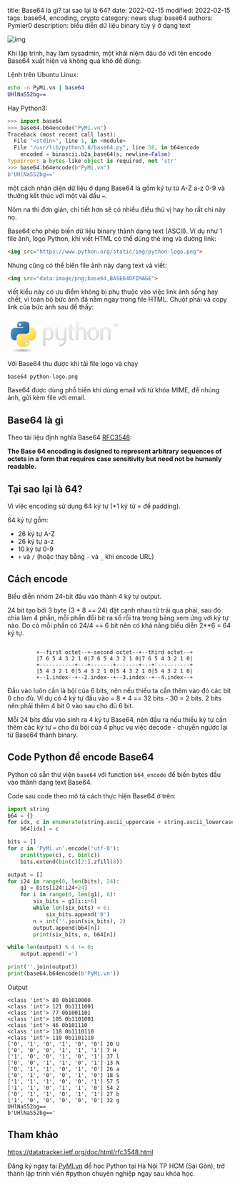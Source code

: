 title: Base64 là gì? tại sao lại là 64?
date: 2022-02-15
modified: 2022-02-15
tags: base64, encoding, crypto
category: news
slug: base64
authors: Pymier0
description: biểu diễn dữ liệu binary tùy ý ở dạng text

![img](https://images.unsplash.com/photo-1580068829493-ee627a9eaf3b?crop=entropy&cs=tinysrgb&fit=max&fm=jpg&ixid=MnwyMzI1MzN8MHwxfHJhbmRvbXx8fHx8fHx8fDE2NDQ5Mzg3MDY&ixlib=rb-1.2.1&q=80&w=600)

Khi lập trình, hay làm sysadmin, một khái niệm đâu đó với tên encode Base64 xuất hiện và không quá khó để dùng:

Lệnh trên Ubuntu Linux:

```sh
echo -n PyMi.vn | base64
UHlNaS52bg==
```

Hay Python3:

```py
>>> import base64
>>> base64.b64encode("PyMi.vn")
Traceback (most recent call last):
  File "<stdin>", line 1, in <module>
  File "/usr/lib/python3.8/base64.py", line 58, in b64encode
    encoded = binascii.b2a_base64(s, newline=False)
TypeError: a bytes-like object is required, not 'str'
>>> base64.b64encode(b"PyMi.vn")
b'UHlNaS52bg=='
```

một cách nhận diện dữ liệu ở dạng Base64 là gồm ký tự từ A-Z a-z 0-9 và thường kết thúc với một vài dấu `=`.

Nôm na thì đơn giản, chi tiết hơn sẽ có nhiều điều thú vị hay ho rất chi này nọ.

Base64 cho phép biến dữ liệu binary thành dạng text (ASCII). Ví dụ như 1 file ảnh, logo Python, khi viết HTML có thể dùng thẻ img và đường link:

```html
<img src="https://www.python.org/static/img/python-logo.png">
```

Nhưng cũng có thể biến file ảnh này dạng text và viết:

```html
<img src="data:image/png;base64,BASE64OFIMAGE">
```

viết kiểu này có ưu điểm không bị phụ thuộc vào việc link ảnh sống hay chết, vì toàn bộ bức ảnh đã nằm ngay trong file HTML. Chuột phải và copy link của bức ảnh sau để thấy:

<img src="data:image/png;base64,iVBORw0KGgoAAAANSUhEUgAAASIAAABSCAYAAADw69nDAAAACXBIWXMAAAsTAAALEwEAmpwYAAAg
AElEQVR4nO2dd3wUZf7HP8/M9k2nKIJA4BCUNJKgNJWIBUUgEggCiSgeVhA8jzv05Gc5z4KHiqin
eBZIIBDKIXggKIeCRCAhjQAqx4UiCARSt83uzDy/PzazTDZbwy4BnHde+9qZydNn97Pf5/uUIZRS
KCgoKLQnTHsXQEFBQUERIgUFhXZHESIFBYV2RxEiBQWFdkcRIgUFhXZHESIFBYV2RxEiBQWFdkcR
IoX24Hc7d+6MbO9CKFw6KEKkEHYIIarMzMzEdevWzTpy5Mh/KKXFM2bM6Nfe5VK4dFBdzMxI54SI
2Egm/pq0kV2NHbv1pHauKyW0I6E0ilJoKcBSKtpBqQWU1osgZxiGPX5876ajXO3ZXxuOV/33YpZX
ITRs3bp19G233VYgiqLWarVCFEXodDqhvculcOkQdiEipKsh6f6p98Rc22/8mHmfJIsiHw8KLaUU
lIqglAKUgooUzmsUFCKo2HydUsTEJ4EC9cP+XHDQfLp6Wfm/ly6lNT82hbvsCqHBarXGCYKgNZvN
0iWxPcujcOkRViFKmTx32Kg38xeq9RGpgsMOh9UEQCY6cL5DFF3HtFmUgPPHFBSgYgyr1gyOiU8e
PGTaS7/vc/djTxza9OEP4Sy/QmgQRVGQ7i0AKOsbFdwJm48oZfyzA36XMeVLwrCpdksTLBYLrHYe
Fo4HL4oAnBYPXIIEl3UEuShBsowAURTgsJpAGJLSddDoTddl/fGWcJVfIbS47qdMkBQUJMJiERFC
yKi//+dFzlQXLYoCHLyAlB6xSIvvgJpGK77ZdxJmmx0sQ5o/mACloqsr5vqwUtrimkukRBF2U0P0
Vf1v+TSqb/qgxp9KzoajHgoKlyIJCQkRnTp10tXW1lqNRqPWaDQKdXV1lr1794qUUpfvLTs7W1NY
WGhvz7IGSliEqEO35GvUuojBdksTOIeAW6+/Cs+OTYCKcRpg6b064qXVe8ELIgjQSnCo13PIflEp
RIe9d7eUO6cBmB+Oeih4hhDCPPTQQzeXl5cfKi0tPRlIHKVrFjqmTZs2/q677krr169f/4qKiiMN
DQ0Hk5KSLGq1+i5CyH2UUmHjxo0PFhYW3g1gYnuXNxDC0jXjNUIXQRQ6UgAMAbJu7O4SIQAYcl1n
3NA1BpyDdxMceLaCvIiUyHMwXtVrLCFEmYYQZgghzOTJk/t/9dVXc0+ePLnr008//TYqKqp/e5fr
t8gf/vCHz/v37z+TZVnL9OnT38zIyHhz+/btEVFRUSOysrL6AEBKSsoki8VyTXuXNVDCYhExhGpB
KaHU6YRmmdY6wRLSwsKRRMifVdTimihCZYjujLjfRQBoDEddFJxs2bJl8B133PE1x3F6m80GjuPA
cZwj0PiKRRQWHGq1mgCASqXiAHyblZV101133WXevHmzraGh4Zd2Ll/AhM+SoBSgAM+L+Hfp8Rb/
qjpehwO/1EHDEjeBET0LTotztAgjCgKBYGfDVg8FAIDVao2x2Wx6k8kEnueDEhNBEBRndZgRBEHD
8/x3N954Y58PP/xwTHl5+U4Al81crfAIkeO8WGhVDDaWHcPLa8rwdeUJLP3uZ7xQWAwz53BmLhvG
d/1iSudw+oJcIgTZKBpk/1cIO4IgXDYf6t8QOpZlGQCIjY2NKC0t/fnkyZOG+Pj4Cfn5+dv0en1M
excwUMI2j0guHAwBvtl3AlsqjoNSCjVDoGJkYVyiI+uqeRGgVsKl/LpeNC6ke6V0zULPtm3btjc2
NjYAQHFxcZXZbD7C87xt3759p7Zu3XqotLR016BBg9q7mAERHiFSqQjchEKrYkApCXyY3qe/CLJr
yiTdi4UiRJcWGRkZr+3btw8A8Mc//rFQ9q+vnnjiCQB4qz3K1RbCM49IpDzR6CyMKFBJeEApiCeB
aZ45LVJRpHa7HqKgcvqtfYuSdI2IihApKFzuhEWIzlVX7NJf0+sGQhinStgA6JrfW2CVHRN63ZgZ
H0R17TtadHAeR808WUZOURJJOOoRSgYMGBDDsqwegEOj0ZiLioqsfiMFQJ8+fbSHDh3iQpGWL3ie
twItrRmLxRJQHURRvOQsooSEhAiDwRDB8zxjNBqtO3bsqLuYeep0OltRUVFtuPO8XGizEEV17duR
Ueu6MywxgOdbfLJ4IogMGLvLj6yF06esdU9F3/zuABwARKptsfTDZ3cNABWd6ap0fJ8+kZ26dIm5
AQ6Rl1JnKQhPGIdK4I5u23PmVFvrGiw33XRTh5ycnLT4+PghkZGRqTfeeGOXHTt2xBBC9AAcLMta
jh8/XlNRUbF9+fLlq5cvX14ZTPqDBg26atKkSbdkZGTkfPDBBzsR5IROQgj58ssv73Q4HHGUUqrV
aklxcfGvL7zwwrfycPPmzYsfPHjwIKvVak9OTk63WCyu/1ksFrz11luj1qxZ041hGDUAaLVaUlRU
VPTKK68cDaY8EkOHDu3ctWvX66ZOndqb47iuhBADpdSiVqt/ysvLKy0sLKxuS7oS999/f2pOTs6Y
pKSkW0pKSroIghABgGFZ1nr8+PGzFRUVpUeOHNmwcOHC/4RC3CdPnpw0adKkVJ7nh6alpfUrKSnp
KOVJKbVZrdbasrKyg8XFxRtWrVr11ffff/+bXchNgv11Spo495a4nv0fj+nedzDlhWtFUOa8QHhZ
TS+/7vHc+RIcHKjAu3xA3sLJ02FYzeG9ix7qt2PdfZOHjUlcArOHGe0M+WXfvlMbn5n3zUtbthwL
aCZwW8jOzk6ZPXv29AEDBtwtCEI84By6ttlamYJgWRY6nQ4sy1orKio+mzNnzvP+fpWvvvpq47p1
6+YnJSWNEUWxm06nw/r16xeMGzfuj8GUkxDCiKJ4wGw29wUAo9GITZs2bb/nnntulYfbtGnT9JEj
Ry42m82w2WxwHzhrLr/r3Gg0YuPGjbmjRo3Kl4dbu3btg3feeedn0ur7iIgIcejQoenl5eVlhBD1
u+++OzI1NTUnNTV1kCAI3T2VmWGYc5WVlSufeeaZl3bu3HkmmPpOnjy5/4IFC16MiYkZKwiC2lNd
ZPcD9fX1patXr35t5syZq4PJBwCys7PjcnNz709OTs7p1KlTmiAIGgAe2w8434Y6ne5gYWHhy5Mn
T14RbJ5XAgFbRKRPH23GhBfn/+7WrCd53sE6LCbP3SU0r6aXj3hJW3q4Vt6LbufSGrLzjuhWo2SQ
5dViUayzeJxNEGC2A2YPc+wo7ZZ4Q6dHNuSPu/Xu27qO3fSfEz+FqP0AAFlZWV2efvrpFz///PMH
7Ha7rqGhAcD5D5nBYOAB1MNpv8UJgsDabDaYTCYA0CckJDyxdu3am0aMGJG1detWr9ZEr169YtLT
06ecPXs22lktCgC8t/C+aGpqskgWDqUUVqu1VTdL+uJ4m/8TzJwgeVie58WUlBT7/Pnz7zh58uRf
o6Ojb7Lb7aivr4dKpYJOpwPQ6svbISEh4Yl169bd9pe//GXC3/72t6pA8s3Pz39g6dKlC+vq6mLk
90Wr1QLO7UgEAGpBEKT7AZVKlfrwww+vOnPmzD+GDh36dCDWESFEk5eX9/CyZcuesdlsvW02G5qa
mqDXO61+rVZ7mlLKEUIMADpKP1BSs5tMpuuzsrIKli1bdt2UKVNeDqhRryACEiJCiGr029s/Y9Xa
SXZJgORzfGR/ri095EPu0pm0pYd0RZYOdU/HgwBBdu6SIH9QEYAImHho1aTvv5ZnLsnIiB++bVt1
azOlDeTn5w8vKCj43GKx9GhoaJCEByqV6r9lZWVfFxcXbykoKKhmGKaBYRjapUuXuNmzZ2ekpqY+
ZTKZegiCgKamJmi12rTly5evSE9PH1FSUmLxlJfNZqNWq9UMIDoUZfdHWVlZKSHk7xzH2fv37/+7
2NjYbLF5cIBhGJSUlBQ0NjZWA2ABQKvVsrt37943atQon+mazWbxnXfeWcSy7K1Wq5UxmUzQ6XSI
ioo6c/bs2art27dXA9Cmp6cnxsXFJZtMJhBCpHbq99RTTxUOHTp0uD/LKC8v77Hs7OwPampqCOC0
eiIiIsy7du36l8lkWr98+fLD1dXVwsSJE7vedNNN96akpGSbzeYOPM+joaEBWq328e+///7qPn36
TPIlRgsXLhx48uTJv0dERNxy9uxZKR/U1NR8t3v37sIlS5bsOXbs2Gme521ardaYnZ197cCBA8en
pqZOM5lMEYIggBCC2tpajB8//qX8/PwjOTk5S4O7W5c3AQnR8LnLnmHU2kkOq7mlUFA3oXCdy4fX
3awln34f92ue04FLmHxBm31IFIDoPOYodFHqm/76VPLDAN6/0MZ75513rn/yySe/OHv2bBTg/KDb
7fYfCwoKXsvLy/uipKSkYejQoZg9e7Y82lEAZdnZ2csXLFiwQqvV3ioIAjiOQ0RExKCFCxe+BGCO
11qFyOkbSDrz5s3bC2AvAKxaterWkSNHZktWg16vxzPPPLOwoqJitzyONxGS50cI0Vit1gzA2Z2r
q6sr3b1790d5eXlfFRYWHuvRo4crXH5+fk5WVta7dXV1RgBSO10/f/78/wMww1v98vLy7pkwYcJ7
tbW1BAA0Gg1sNlvx4sWLH5s9e3YpAIwZM0YKXgFg45QpU96eP3/+P3Q63Qi73Q6O46DRaO7bsWPH
OwAe95TPokWL7pwxY8bac+fOGU0mE1iWBcdxewoKCv5v1qxZm3v06IHRo0fLo9QAOAJgx6JFiwoy
MzOXa7XaeMnyq62tRXZ29otJSUkbKisrw+5Av1TwO7M6rvfN3WO79fkTbzU7bRCfPhvJiezf2QyZ
0HhOx/d8Ip9QEaBCszXU/C4dm2zonxg3vU8f0sp1Hiy9evXqZrVao6RznU5Hn3rqqWmzZs1aWlJS
0uArbmFh4anZs2fnGI3G41J9mpqakJKS8tT48eOTLrRsYUAvb3dKKQwGg95HeK9QSsEwDOLi4o6t
X79++u233z5k9OjRiwsLC4+5hbNPmTLl01WrVj1iNBoFeTslJyfnZGVl9fCUfnZ29tUTJ078oLa2
lgUgiUPlpEmTRkki5Illy5YdmjZt2liO43ZKvi+O42AwGB7Lz8/P9hSnZ8+efc1ms1ESEp1OR2fP
nv34rFmzNvtrh5kzZ+5au3btJKPRaJG3rc1mi3/ooYdu8hf/SsKvEHUbdvckkYpxkgjJxcO/KLW+
dj4OENjastZ5tYBQ59C9COKygiQLyPUS4BIknkdsR03ivEeHpF5o43EcJ7jVlR45csRjt8oTa9as
+aWkpOTvOp3OVS+O4zQzZ8582lsc+VA4pRRiG+dRtbpHYYoDtF5r1iwMSx966KEbc3Jy/unPB5Ob
m7u8qanpK5ZlXfkKghCdm5ub4Sn8zJkz/2QymXpIZTYajY6VK1fO2L59e42/sm7evNk8Y8aM6QaD
oUnKy2QyYcKECa/cc889Ue7h7Xa7w/0zcPjw4YAbZ9asWbv37t27QvoMSK/4+Pg+gaZxJeBTiAgh
JLbH9aMEuy0ooXAKDLxYQcGkc97C8vbhJ4R1AOAFUYg6bwkJaGEVub8Enonvbrw9FA3oXh+tVhvU
Atz333+/UK1W10jxrVYrUlNTR6empnrcwqGtYuAvrUAE7ULylsdrthpeX758+elA469YseJT9y+r
w+FIcQ83adKka1NSUh60Wq0uy+v06dObn3766R2B5rV27dqDpaWlS+T52Wy2Pg8//HCrvX08LejV
6/VBzWvbs2fPWklkpZfdbr+oD7Zob3wK0bicR65WGaKvEwU+SCsIQfiC4DWdVkLmBiEMOFPjMUop
7djJ2B+8XHgEOC0jN2GCAFgdSEiOGxaeJg2OwsLCUzU1NXsY2VYpgiB0yM3NvWK3waWU0mPHjgXV
rVuyZEm5KIottnqhlHZ0D5eVlZUpCEKsdK7T6VBaWros2DIuWLBgCcMwrhFJi8WC1NTUnHDsfbVi
xYpjlNIWw70Mw1zYr8xlhs9GvXbw6N5UFDpLYgGZ0PgXmECsILQcpqfU6zC9x8JrtKg5engFIYSk
Drn2Zlg5tPAJuXxDbtYRzyO2o/a6m5NiYj0mHAShsFB27dq1W6/Xt0jj2muvvS2Q/ELVNQuk7KGy
iCilUKvVQcVnWbYWwBm3/FslMmDAgFGSNdTcPqYVK1bsDSozAJWVlVWEkB+ldARBQFxcXEpaWlq8
v7q1AYcoinZ5Gr+1zQ58CpG+U48bQGmz70UmFB6G7Z03QCYeXobp3eMFOtzvDiEMBM5Sefqbd5Ys
fn3oSAh8f9/WkJvj2uG4xq4iHifPBUMohEir1R6Q+34sFgtSUlISCSGtTPxQdc3cfU2BEEohakN5
HaIotvDHEEJaJDRgwICYDh06XCftl0QpBcuyvxw6dCjoSazV1dW24uLi/fLumSAIUffff3+rB0OG
4p6E6r5ervgUIpG393U1jt+tOGQN6TZM3+K8DcP97hDCgNVHnjqw45vc/v3BTp6S/AasdqalT8jP
Majm8Ym9LliIQsGKFSt+lZ8LgoBOnTp1HjZs2GWzn0y4EQSBAPDpe9HpdF0EQbhKOmdZFmfPnj1X
UVFh9hXPG2fOnDkknzkOAL179+7blrQUfOPHIUa7e+5SeRcPuF1znYsUIASMSgNpZrVInSvyW8YX
W1xzhxAGdov5mwM71z3J7Vv9s/XkY/l6NRLBSVaQ29wh13wi2TGcYfr0Mnoc/g0U+S8v4GwPhyPg
3VNdHD582Ewp5SmlrvvB83y03W6PAdBiLol7fm3FPR1/aXmqa6DIHbpS3La0k3saHrqlUQAMUhid
TofvvvuuqXfv3kHnBQAsy56RLEcpT7vdfpU8jKcFvaGo228Nn0JEKY2RhMSf4HgWJREAA0alAiXk
mN1cX22q3tdAQUVQSkSp4SECIgVo8yNAm7tr5yGEAJzFTg9ba2s21u7O25Fzz/NRtuOPrNTr1Nng
HB6FpsWxfEi/OW07x3cOeYu2AYZhOEopB9n9oJTqmxfJKgQIz/MtPs+UUjAMcyEz6D09ike5J2HA
3xChWt4F82YZebaCRDBqHRxW8/ajRV8tOLn9q28oPRHwHBtvZN/TpVP51vFP5q+YMgdmew/Y7HAK
i5vQtBIkt2siAEojLrQ84bBQmlHBy/3xYxUEnV+wPqJg4oQirns67ulJEEKo+3VBENq8nzmllHiw
HFut7QtF3QKw9q5o/FhEaOEcbG0FAaBuTk9KQakIVhvBn6rc/vyPa994A5iMxe/cNmrrv8bdxlL1
NRQ0sHkWFAAEEEIpFalmcFrnzoUrJ/aDne+IRhtaCJBXa8hbV6352gUSig8hwzAspZSVxxdFURBF
sdXQSShN+GA/+G3NO1T7EflLg1JqpZQKlFIWcA65p6WlRbYpM2d6Rg95tpoxfzHqdqXjr2tWLwmP
v66Z/JzRaMXjZf959PAXCz79+J2M2x+4f8Bbjzw6OBFCEF98KrQWEKsdaLCipegE4hOSX5PCUxDQ
Njkx3drI43Ew8DyvR+vdmmxouXNcyPJrazoXkncoyi0XS09pqFSqOlEU6wF0AJx+rQ4dOkQTQlgq
ewJqoPA839G93CzLtnpETyjqFqr7erniu2tGxeMuEXJbCd9i1AxwnTMqNeqPH150+IsFn65bMip7
+sxheaizadAY4D5THv06Piwar0LjR6QoAw0rXvDeRKH4JZs4cWIHqRsgQQipczgcrXbwC9Uvp7sT
NhDau2vmL41Tp06dYln2FKW0g3RNEISr09LSOgP4tVUEP3Ts2LGn5GiX8iwoKPhpwoQJQZUrEH7r
FpHvJR4q1U+UthQgeJorJLOMCKM6Ubl1yUu5Y3v1zcxJ/SfOWjUQAmlYivPzf9wnJHoafndfyiGP
62XukCuu8/jnI5b/XkjjyUeSPPksAqVnz579gPPtyDAMzp49e6KsrKzePax7fpQG2M31n47P8J6W
MvB84FshhaKd3NNw705WV1fbSkpK9mu1Wnm4q7p3794z2LwIIUx6enpv+eRIQsipQ4cOHZKHC+Uz
23zV7UrHpxCZT504EFjXzGl5MCo1ao/9tIoerax79o83Pw+TI7D+ufsC1VZrxnzMC/IhNK0nODYf
iyJAxIZ/rKy+ICEKFZGRkUPkM2m1Wi3Ky8t3BRKX53lj2ArmP+/2ytortbW1/2ZaPlmYmTBhwvBg
08nMzOzO87xr4SnLsmhsbNyzb9++gNfHKQSOTyE6sWf9YQpyGmJrEWp9DoAQnPmp6stBfTpE3ZDe
9XbY/H1QaWDC4Ut0gj2GCDAi6s5xB/ZU2o75Lp9/LvTXcOTIkXEDBw4cJv/lZRiGnjhxYqN7WJVK
JYqiSKVwNpsN6enpbVqlHWy53awMUEoRHx8fcIXDYRF5SmfdunVbCCE18jZKSUnJIoQENXqWnZ19
KyEkRkrHYDBg9erV+Z7ChqNuvzV8CtH6FZ/+ypnqfgbj/mhod6uouSFFyp/ev/UoG0O7Q6BX+86a
BiY0bRYpwXNcKgJaoKq8fhNtgwPTHw6Hw9PcE688/fTT2RzHuVbaMwyDhoaGyjlz5vzgHlalUjWw
LOvanoLnecTFxaWPGjWqRzB5UkpFQkhQtn91dXWrtpo0adIlN6emsLDwVHl5eV7zVrCSwzr11Vdf
9b1tpAxCCElOTv69tI1r8z3Zt2jRon+Hp9QKPoWIUkobj/20hag0XqygVucCCCswIut70zF/lsuF
CI1XH1NzOFEAiGD/dN2ZdaFoQHkbCIJA0tLSegYad8yYMd1TUlKes9lscPvlXUidExxbUFRUZC0v
L6+Q719ksVji3n777ReDKXNubm4XnudjgvkVLigoqKdOXOHNZvO1geQXLj+KNxYvXvy2wWD4VQpj
NptJVlbWKxkZGQHNG1u8ePHU2NjYYVK5m+/JCydOtJ4H575mT7GI2obfLQ1+rfzmXwTgPPuG5CLk
GhYnPPG2oTQNTHQCOvYiNF5FSuqWUZgbhe2ff3F6fygaUN4OVquV/PWvf83bvHnzG9nZ2a1WacvJ
zs6Of+ONN1aYzeZrZV0y1NfXf/vcc8957AIAQFlZ2T/VarUrT57nodVqH9y6des7/r5o6enp0R99
9NETCxYs+MFms/UO5oOv1+sPE0KOy7s8AwcOHO83YjMX88u6Zs2aX9asWTPHYDDI2yjx448//iQj
I0PnK4+PPvpoRGZm5kKTybk3u1qtRlNT0ydz587916VQtysVv0LUdGjPfrvVvBKEOAWnxbC9XJTg
uwFbjXgF2wXzNlrmQZh8Ob2NLAq/OLOQhulZ1WazOeb666//08KFC0u2bNmS99prr41LS0u7Pjk5
uXN6enqXrKys1C1btvzl3Xff3anRaAZLDl9KKaKiok7NmTPnceq2N42cZ599dmtjY+OnkhgBzu1M
+/XrN2vRokU/rFy5clZWVlZqcnJyt+Y8e7/66qsZmzdvfmPDhg3Fd9999/v19fVBdeUAoKioqLaq
qqpA/uWOiYm5Y/HixS8nJCRc8Az1UDN9+vRlBw8enB8dHQ1KKTiOg0qlyv7www83vfbaa7emp6e3
2EJk/PjxvTZv3jzv3nvv/aKuri5KEiGHw/FdVlbWrPaqx2+FgHaBq1yz4P/Scl7IsJsarqXSKnzZ
Nh1UPseoFdKwvyQQ8nk9zeet5v94uibFoX7iuuchhQGgZsCZhS+nzTu08aHnL6jdzteu5S+YoNVq
LQAiGxsb4/r165dzww035OTm5poBnKOUsoSQLqIoMo2N5/f4YhgGUVFRNatXr560fv36H/3kR4cM
GTJj6dKlcUajMVN6VpjZbIZer08YOnToO0OHDhUppWcIIXZKaSQhJFYURTQ2NkKlUsFgMIDjuBaP
CxJF0e/P8LPPPvtaQUFBhkajudFut8NsNpORI0fOu/fee7M3bNjwvdVq3V9cXLzuzTffrPbVThdq
NcjK7DP87bffPnfLli00ISHhzxaLRRKj4bm5ud9OnTq14ssvv/ylvr5eSElJ6fjuu+9ez/N8rNSe
RqMRFovl31OnTn3A3+r99qjblUZAu83VHdh59ETZf+5n9ZG/MKwarlE09y093G+Cu08nGCsGHiya
Njmum2+ogQUniFUTHtn/ZLisIUKI+N57700pKyt7PSoqqoZhGNhsNpjNZqPFYulutVq7WiwWRvIJ
MQyDyMhIOByObR9//PFtjz322LeB5FNUVGTNzMycuH///r9FRkaapREtQRBgsVhgsVgYq9V6tcVi
6W6xWGIFQZDEzmGxWHZ/++23T9TW1hbKh7kJIX6d7CUlJQ2PPPLIWIfD8a/IyEhotVpYrVY0NTX1
TUpKevj2229/Kz09/Wb3eFqtVm0wGCB7MSzLBrXTIc/zxODElY5OegCaFyil9I477pibn59/P8/z
P0ZFRUm+LTQ1NSUnJiaOGj58+BidTjekqakp1m63w2AwIDIy8vT+/fufu++++8b5eyy0RqO54Lqp
VCrGYDAY3eoW3M5xlzkB74t7cNXrRbE3jBjWa+i9zxm7xN9DBbHbeR+RCJFSMCqtFlTtvAkerRaZ
heLJumEooCUAGDiNLtHDsWRhETiXrNHmd9L8P9mxpLMMOV253/Tln14/OO+rHeagZ9h6w31rDL1e
z27cuPF/b7755oasrKwPs7KyMhMTEzPj4uKuE0VRvge1yDDMicbGxsqlS5cunTt37lrqYTGlL6qq
quwAns/MzFz52GOP/T4xMXG4KIrdKKVGOFvMSghpYln2TElJyX8tFst3hYWFP6xdu7YiMTERn3/+
ef8RI0bAYrFIdQho6vu2bdtOARj3+uuvj0xOTp6UlJSULAhCZzhXpVNCSKN7nNLS0oOU0mUcx/GE
EKLRaISamhq/G9nL4TjO8fXXXy/nOK4bnJanqqysbKf7LGdPzJkzZ2Xv3r2/evTRRzNHjx49Pioq
6npRFK8GYKSUQqPR2FiWramtrT1cUlKyfsWKFavXrVt3vKrK/zMcS0tLqwBcUAF/CbYAAAccSURB
VN0aGxvrvv7668V2u11HKaVarVZVXl5eEUjdrhSCfuQ0AER0Tria1Yg9RUJb/iIRIpqOHyy+9cbO
Kd9+/UARzJwHQXITJqkbpSMo3n36lcfm7gpqiJRSSiL0VMOyquYZxi2/zwKIgxD+2Hd7LMeDrqgf
Pvvss9tGjBixVXpiqsFgEMeNGzewpKSkxSNrUlNTr1Gr1ddIIiGKokmlUp3YtWtXyCbHJSQkaAwG
QzdRFI3Nq9Ctoig2lpaWevxSLF269JPhw4dPs1gsMBgM2LZt2+dTp059KNh809PT1TzPd2ZZVs+y
rHjixIlTnkaXLiWSkpJi1Wr11SqVykidS2usdrv9TEVFRVCPslYIHW16UoDpTNUpAKe8/f+WwV2Z
810qb2vC3H09BAA9y9vF/wk6GpBpqxMpscBiLy2l59pSj4tFaWnpSQAXvK7NF80W0v8CDS8IQosf
EUKIzy6IN0pKShwATrQlbnvR/ODC38zDCy8HwvfIkhY+mgAczBaKgUnRr1bsuOcFUJG0tJjkAibI
rxMY8b+MAbG3bSura7Uu62IQCkdle9ChQ4dObvN7QtZlVVAIljA+O0nuYPYykuUuUgI1wMwbfI+C
uYsZE8cLbVv4GQouRyEihJCjR4/GSo+PppSCZdlWI10KCheLkD+jyYXfmdHyUTBvo2VSeCsgmJtf
NjeBEy+9lZeXOAkJCZ3lznNKKb9q1aqAu3UKCqEmTBYR7za07q175q3LJvufaAN01wHRdzmv1W8E
LPsBoglP0YPkcrSIxo8fnwygi1RehmGOV1VVKUKk0G5cHB+Rr9Eyr101CogcoO0FdP87wEY7042+
A6h+ErAdumTE6HJj3LhxT1utVgI4V9Xv27dv++HDh1ttgaqgcLEIS9eMCKCe133Ju2oeJjK2mLAo
OIUoasR5EQIANsZpHUkL51UMdRga2uWxmKFczHmx+OCDD142Go0jpbKr1Wpx7969H7Z3uRR+24TH
R0TIryBCo1+hCWhmtIdlV5IIsQR1Zx01u3fDFJZ6BMDlIkSjRo3qUVFR8dnIkSPnmc1mSKvKq6qq
3n7hhRcC2oRNQSFchEWItu85fdTSaPsWjNzyacO+Q4QA9ZsAh2yemeM00LAJICrAwGL//sY14Vqy
cbmTmpp6zcsvvzxiw4YN77/33nvFKpXqQWlVucFggMViyfvzn//8XHuXU0EhLD4iSqn4z1fT5v3+
ietvxTlHNOBtKN6Db6iFn0gFcNXAkZlA9J3OxBu2ALZqQKcHZ+LLX33/5Mcbc8NRi8C4lJzVBQUF
t5nN5gEMw/RPTEzsu2bNmp6CIFwjCAKampoAOH1CarW68cCBA6+NHj16viLiCpcCYXNW//65vZXr
Ph48KXN8zzzU2zqA9zAi5muCowTRAtwR4PQH54scaQBnFfeNe7Ry4sZdja3WNl0sNBoNYzAYYLPZ
IN9zur2IiYmZMWzYsPs4joPNZoO0wp9lWRgMBhBCGquqqtZ88sknC9avX7+/vYVTQUEifPOIAGRO
/2HTAw9/dzPH8+sRyTif3NVqjpAHP5E7RA0wekBvBKL15n0HzYtGPViR8e8djT+Hs/z++Oyzz0q+
+eab2VardWdERASv1+uDXnkdSk6fPr2eZVlQSqHVaqWV5L9aLJZtRUVFs+fMmTNw7Nix09avXx+S
TeEUFEJFmxa9toV/vp44/Mbk6AeTkqOHgxd6OGdSC4BVJkRyWAJope80pWCZA5WVTRvn//PI5/nr
zh24KIUOgrFjxw6YPHnyXc8///yqQ4cOHW6PMgwZMqTr448//iTHcY0ajeaX1atXHzl27Fh1eXn5
ZbUWTOG3x0UTIon0vqTjA+O7Jsf3MAzqYCDpQ9KiuoEX4wDoAcqAggfLNJ07x9X+UGk6BBa7Pll1
prjkkOXA8eO01ZNPFRQULn8uuhB5pOH7WPCsAUTFQGR40KYmdBrebkPyCgoKF5dLQ4gUFBR+07Sb
Y1VBQUFBIozbgJyHECLfpiPYLTtcJhtVzDcFhSuSC+6ayUSmebNoMF6OPb0giwvIRKf52NtL9HKs
iJWCwmVI0ELULDySyHh7sV6uexMnOd5ER/TwErxcl15UESYFhUufgIWIEOJNbNgAX+4CJYkS0Noi
chcfQfYeyKuVSClLGRQULl0C8hHJRMib+Khk756O3cN5spQAz5aPAOejOeRCw8uuuR8zzcdE9g5C
CBQxUlC4NAmFs5q4vbsfS+fELawvf5G3sJ7y9VYGBQWFy4SAhIhSKsoGvjz5cFg4rQ8VzlsmgXbN
mp+SCMiOg+2ayS0m0e1Y6ZopKFzihNpZzXo5DoezWvByrDirFRQuM0I1fC+JiSex8TWE70qm+T2Q
4XtPQ/eStaMIj4LCZUjYl3j4mczozafjXihlUqOCwhWMstZMQUGh3VHWmikoKLQ7/w/+tIxj8lIu
wgAAAABJRU5ErkJggg==">

Với Base64 thu được khi tải file logo và chạy

```
base64 python-logo.png
```

Base64 được dùng phổ biến khi dùng email với từ khóa MIME, để nhúng ảnh, gửi kèm file với email.

## Base64 là gì
Theo tài liệu định nghĩa Base64 [RFC3548](https://datatracker.ietf.org/doc/html/rfc3548.html#page-4):

**The Base 64 encoding is designed to represent arbitrary sequences of
octets in a form that requires case sensitivity but need not be
humanly readable.**

## Tại sao lại là 64?
Vì việc encoding sử dụng 64 ký tự (+1 ký từ = để padding).

64 ký tự gồm:

- 26 ký tự A-Z
- 26 ký tự a-z
- 10 ký tự 0-9
- `+` và `/` (hoặc thay bằng `-` và `_` khi encode URL)

## Cách encode
Biểu diễn nhóm 24-bit đầu vào thành 4 ký tự output.

24 bit tạo bởi 3 byte (3 * 8 == 24) đặt cạnh nhau từ trái qua phải, sau đó chia làm 4 phần, mỗi phần đổi bit ra số rồi tra trong bảng xem ứng với ký tự nào. Do có mỗi phần có 24/4 == 6 bit nên có khả năng biểu diễn 2**6 = 64 ký tự.

```

         +--first octet--+-second octet--+--third octet--+
         |7 6 5 4 3 2 1 0|7 6 5 4 3 2 1 0|7 6 5 4 3 2 1 0|
         +-----------+---+-------+-------+---+-----------+
         |5 4 3 2 1 0|5 4 3 2 1 0|5 4 3 2 1 0|5 4 3 2 1 0|
         +--1.index--+--2.index--+--3.index--+--4.index--+

```

Đầu vào luôn cần là bội của 6 bits, nên nếu thiếu ta cần thêm vào đó các bit 0 cho đủ. Ví dụ có 4 ký tự đầu vào = 8 * 4 == 32 bits - 30 = 2 bits. 2 bits nên phải thêm 4 bit 0 vào sau cho đủ 6 bit.

Mỗi 24 bits đầu vào sinh ra 4 ký tự Base64, nên đầu ra nếu thiếu ký tự cần thêm các ký tự `=` cho đủ bội của 4 phục vụ việc decode - chuyển ngược lại từ Base64 thành binary.

## Code Python để encode Base64
Python có sẵn thư viện `base64` với function `b64_encode` để biến bytes đầu vào thành dạng text Base64.

Code sau code theo mô tả cách thực hiện Base64 ở trên:

```py
import string
b64 = {}
for idx, c in enumerate(string.ascii_uppercase + string.ascii_lowercase + string.digits):
    b64[idx] = c

bits = []
for c in 'PyMi.vn'.encode('utf-8'):
    print(type(c), c, bin(c))
    bits.extend(bin(c)[2:].zfill(8))

output = []
for i24 in range(0, len(bits), 24):
    g1 = bits[i24:i24+24]
    for i in range(0, len(g1), 6):
        six_bits = g1[i:i+6]
        while len(six_bits) < 6:
            six_bits.append('0')
        n = int(''.join(six_bits), 2)
        output.append(b64[n])
        print(six_bits, n, b64[n])

while len(output) % 4 != 0:
    output.append('=')

print(''.join(output))
print(base64.b64encode(b'PyMi.vn'))
```

Output

```
<class 'int'> 80 0b1010000
<class 'int'> 121 0b1111001
<class 'int'> 77 0b1001101
<class 'int'> 105 0b1101001
<class 'int'> 46 0b101110
<class 'int'> 118 0b1110110
<class 'int'> 110 0b1101110
['0', '1', '0', '1', '0', '0'] 20 U
['0', '0', '0', '1', '1', '1'] 7 H
['1', '0', '0', '1', '0', '1'] 37 l
['0', '0', '1', '1', '0', '1'] 13 N
['0', '1', '1', '0', '1', '0'] 26 a
['0', '1', '0', '0', '1', '0'] 18 S
['1', '1', '1', '0', '0', '1'] 57 5
['1', '1', '0', '1', '1', '0'] 54 2
['0', '1', '1', '0', '1', '1'] 27 b
['1', '0', '0', '0', '0', '0'] 32 g
UHlNaS52bg==
b'UHlNaS52bg=='
```

## Tham khảo
https://datatracker.ietf.org/doc/html/rfc3548.html

Đăng ký ngay tại [PyMI.vn](https://pymi.vn) để học Python tại Hà Nội TP HCM (Sài Gòn),
trở thành lập trình viên #python chuyên nghiệp ngay sau khóa học.
